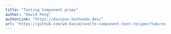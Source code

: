 ```yaml
---
title: "Testing Component props"
author: "David Peng"
authorLink: "https://davipon.hashnode.dev/"
url: "https://github.com/wd-David/svelte-component-test-recipes?tab=readme-ov-file#testing-component-props"
---
```

